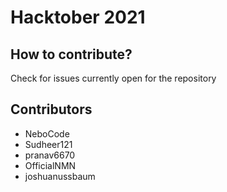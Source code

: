 # Hacktober 2021

How to contribute?
-------------
Check for issues currently open for the repository

Contributors
------------

- NeboCode
- Sudheer121
- pranav6670
- OfficialNMN
- joshuanussbaum
